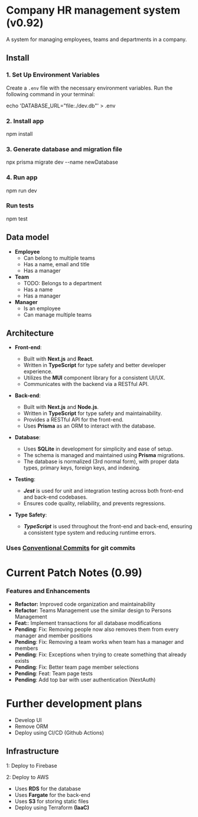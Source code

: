 # Company HR management system (v0.92)

A system for managing employees, teams and departments in a company.

## Install

### 1. Set Up Environment Variables

Create a `.env` file with the necessary environment variables. Run the following command in your terminal:

echo 'DATABASE_URL="file:./dev.db"' > .env

### 2. Install app

npm install

### 3. Generate database and migration file

npx prisma migrate dev --name newDatabase

### 4. Run app

npm run dev

### Run tests

npm test

## Data model

- **Employee**
  - Can belong to multiple teams
  - Has a name, email and title
  - Has a manager
- **Team**
  - TODO: Belongs to a department
  - Has a name
  - Has a manager
- **Manager**
  - Is an employee
  - Can manage multiple teams

## Architecture

- **Front-end**:

  - Built with **Next.js** and **React**.
  - Written in **TypeScript** for type safety and better developer experience.
  - Utilizes the **MUI** component library for a consistent UI/UX.
  - Communicates with the backend via a RESTful API.

- **Back-end**:

  - Built with **Next.js** and **Node.js**.
  - Written in **TypeScript** for type safety and maintainability.
  - Provides a RESTful API for the front-end.
  - Uses **Prisma** as an ORM to interact with the database.

- **Database**:

  - Uses **SQLite** in development for simplicity and ease of setup.
  - The schema is managed and maintained using **Prisma** migrations.
  - The database is normalized (3rd normal form), with proper data types, primary keys, foreign keys, and indexing.

- **Testing**:

  - **_Jest_** is used for unit and integration testing across both front-end and back-end codebases.
  - Ensures code quality, reliability, and prevents regressions.

- **Type Safety**:
  - **_TypeScript_** is used throughout the front-end and back-end, ensuring a consistent type system and reducing runtime errors.

### Uses [Conventional Commits](https://www.conventionalcommits.org/en/v1.0.0/) for git commits

# Current Patch Notes (0.99)

### Features and Enhancements

- **Refactor:** Improved code organization and maintainability
- **Refactor**: Teams Management use the similar design to Persons Management
- **Feat:**: Implement transactions for all database modifications
- **Pending**: Fix: Removing people now also removes them from every manager and member positions
- **Pending**: Fix: Removing a team works when team has a manager and members
- **Pending**: Fix: Exceptions when trying to create something that already exists
- **Pending**: Fix: Better team page member selections
- **Pending**: Feat: Team page tests
- **Pending**: Add top bar with user authentication (NextAuth)

# Further development plans

- Develop UI
- Remove ORM
- Deploy using CI/CD (Github Actions)

## Infrastructure

1: Deploy to Firebase

2: Deploy to AWS

- Uses **RDS** for the database
- Uses **Fargate** for the back-end
- Uses **S3** for storing static files
- Deploy using Terraform **(IaaC)**
